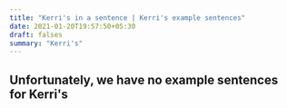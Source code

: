 ```yaml
---
title: "Kerri's in a sentence | Kerri's example sentences"
date: 2021-01-20T19:57:50+05:30
draft: falses
summary: "Kerri's"
---
```

## Unfortunately, we have no example sentences for Kerri's                 
